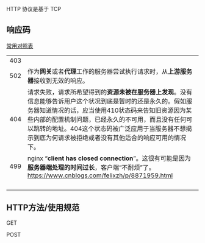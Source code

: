 

HTTP 协议是基于 TCP



## 响应码

[常用对照表](https://tool.oschina.net/commons?type=5)

|      |                                                              |
| ---- | ------------------------------------------------------------ |
| 403  |                                                              |
| 502  | 作为**网关**或者**代理**工作的服务器尝试执行请求时，从**上游服务器**接收到无效的响应。 |
| 404  | 请求失败，请求所希望得到的**资源未被在服务器上发现**。没有信息能够告诉用户这个状况到底是暂时的还是永久的。假如服务器知道情况的话，应当使用410状态码来告知旧资源因为某些内部的配置机制问题，已经永久的不可用，而且没有任何可以跳转的地址。404这个状态码被广泛应用于当服务器不想揭示到底为何请求被拒绝或者没有其他适合的响应可用的情况下。 |
| 499  | nginx “**client has closed connection**”。这很有可能是因为**服务器端处理的时间过长**，客户端“不耐烦”了。https://www.cnblogs.com/felixzh/p/8871959.html |
|      |                                                              |
|      |                                                              |
|      |                                                              |
|      |                                                              |



## HTTP方法/使用规范

GET



POST